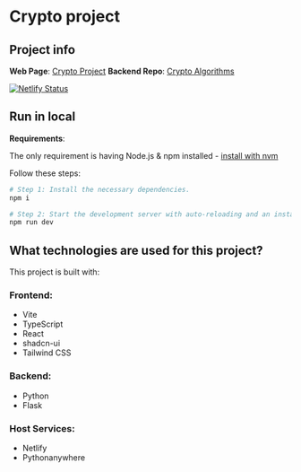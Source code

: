 # Crypto project

## Project info

**Web Page**: [Crypto Project](https://playful-flan-1c5e1c.netlify.app/)
**Backend Repo**: [Crypto Algorithms]([https://playful-flan-1c5e1c.netlify.app/](https://github.com/dacortess/Intro-Crypto-Algorithms))

[![Netlify Status](https://api.netlify.com/api/v1/badges/009c662c-8130-472a-a75c-cd739ed542ea/deploy-status)](https://app.netlify.com/sites/playful-flan-1c5e1c/deploys)

## Run in local

**Requirements**:

The only requirement is having Node.js & npm installed - [install with nvm](https://github.com/nvm-sh/nvm#installing-and-updating)

Follow these steps:

```sh
# Step 1: Install the necessary dependencies.
npm i

# Step 2: Start the development server with auto-reloading and an instant preview.
npm run dev
```


## What technologies are used for this project?

This project is built with:

### Frontend: 

- Vite
- TypeScript
- React
- shadcn-ui
- Tailwind CSS

### Backend:

- Python
- Flask

### Host Services:

- Netlify
- Pythonanywhere
